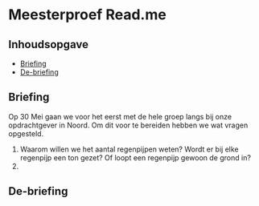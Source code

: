 # Meesterproef Read.me

## Inhoudsopgave
- [Briefing](#briefing)
- [De-briefing](#de-briefing)

## Briefing <a name="briefing"></a>
Op 30 Mei gaan we voor het eerst met de hele groep langs bij onze opdrachtgever in Noord. Om dit voor te bereiden hebben we wat vragen opgesteld.
1.  Waarom willen we het aantal regenpijpen weten? Wordt er bij elke regenpijp een ton gezet? Of loopt een regenpijp gewoon de grond in?
2.  

## De-briefing <a name="de-briefing"></a>
